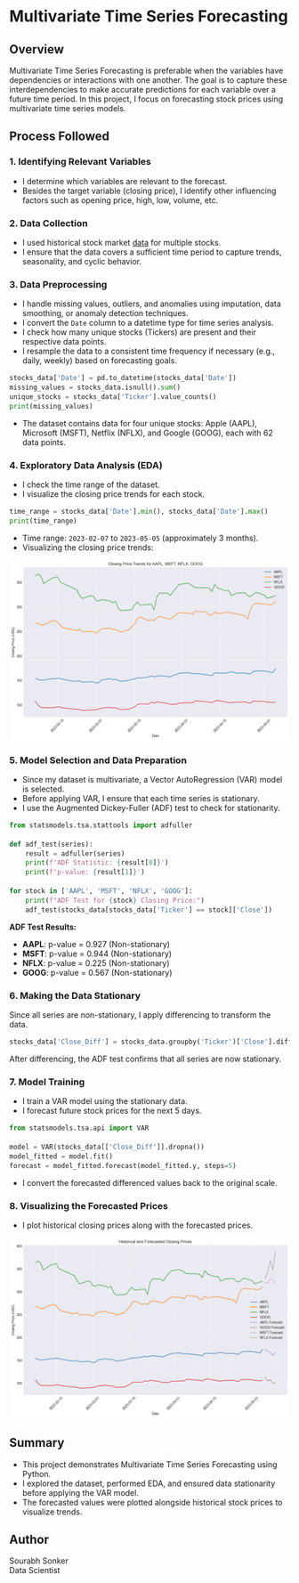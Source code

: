 # Multivariate Time Series Forecasting

## Overview
Multivariate Time Series Forecasting is preferable when the variables have dependencies or interactions with one another. The goal is to capture these interdependencies to make accurate predictions for each variable over a future time period. In this project, I focus on forecasting stock prices using multivariate time series models.

## Process Followed

### 1. Identifying Relevant Variables
- I determine which variables are relevant to the forecast.
- Besides the target variable (closing price), I identify other influencing factors such as opening price, high, low, volume, etc.

### 2. Data Collection
- I used historical stock market [data](https://statso.io/forecasting-multiple-variables-case-study/) for multiple stocks.
- I ensure that the data covers a sufficient time period to capture trends, seasonality, and cyclic behavior.

### 3. Data Preprocessing
- I handle missing values, outliers, and anomalies using imputation, data smoothing, or anomaly detection techniques.
- I convert the `Date` column to a datetime type for time series analysis.
- I check how many unique stocks (Tickers) are present and their respective data points.
- I resample the data to a consistent time frequency if necessary (e.g., daily, weekly) based on forecasting goals.

```python
stocks_data['Date'] = pd.to_datetime(stocks_data['Date'])
missing_values = stocks_data.isnull().sum()
unique_stocks = stocks_data['Ticker'].value_counts()
print(missing_values)
```

- The dataset contains data for four unique stocks: Apple (AAPL), Microsoft (MSFT), Netflix (NFLX), and Google (GOOG), each with 62 data points.

### 4. Exploratory Data Analysis (EDA)
- I check the time range of the dataset.
- I visualize the closing price trends for each stock.

```python
time_range = stocks_data['Date'].min(), stocks_data['Date'].max()
print(time_range)
```

- Time range: `2023-02-07` to `2023-05-05` (approximately 3 months).
- Visualizing the closing price trends:

**![Closing Price Trends](https://github.com/Sourabh1710/Multivariate-Time-Series-Forecasting/blob/main/images/Closing%20Price%20Trends%20for%20AAPL%2C%20MSFT%2C%20NFLX%2C%20GOOG.png)**

### 5. Model Selection and Data Preparation
- Since my dataset is multivariate, a Vector AutoRegression (VAR) model is selected.
- Before applying VAR, I ensure that each time series is stationary.
- I use the Augmented Dickey-Fuller (ADF) test to check for stationarity.

```python
from statsmodels.tsa.stattools import adfuller

def adf_test(series):
    result = adfuller(series)
    print(f'ADF Statistic: {result[0]}')
    print(f'p-value: {result[1]}')

for stock in ['AAPL', 'MSFT', 'NFLX', 'GOOG']:
    print(f"ADF Test for {stock} Closing Price:")
    adf_test(stocks_data[stocks_data['Ticker'] == stock]['Close'])
```

**ADF Test Results:**
- **AAPL**: p-value = 0.927 (Non-stationary)
- **MSFT**: p-value = 0.944 (Non-stationary)
- **NFLX**: p-value = 0.225 (Non-stationary)
- **GOOG**: p-value = 0.567 (Non-stationary)

### 6. Making the Data Stationary
Since all series are non-stationary, I apply differencing to transform the data.

```python
stocks_data['Close_Diff'] = stocks_data.groupby('Ticker')['Close'].diff()
```

After differencing, the ADF test confirms that all series are now stationary.

### 7. Model Training
- I train a VAR model using the stationary data.
- I forecast future stock prices for the next 5 days.

```python
from statsmodels.tsa.api import VAR

model = VAR(stocks_data[['Close_Diff']].dropna())
model_fitted = model.fit()
forecast = model_fitted.forecast(model_fitted.y, steps=5)
```

- I convert the forecasted differenced values back to the original scale.

### 8. Visualizing the Forecasted Prices
- I plot historical closing prices along with the forecasted prices.

**![Forecasted Prices](https://github.com/Sourabh1710/Multivariate-Time-Series-Forecasting/blob/main/images/Historical%20and%20Forecasted%20Closing%20Prices.png)**

## Summary
- This project demonstrates Multivariate Time Series Forecasting using Python.
- I explored the dataset, performed EDA, and ensured data stationarity before applying the VAR model.
- The forecasted values were plotted alongside historical stock prices to visualize trends.

## Author
Sourabh Sonker <br>
Data Scientist

